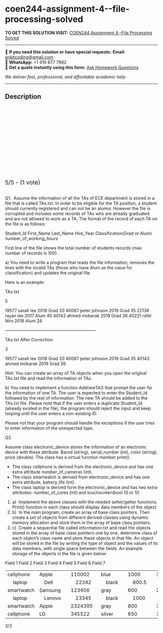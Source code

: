 # coen244-assignment-4--file-processing-solved
**TO GET THIS SOLUTION VISIT:** [COEN244 Assignment 4 –File Processing Solved](https://www.ankitcodinghub.com/product/coen244-assignment-4-file-processing-solved/)


---

📩 **If you need this solution or have special requests:** **Email:** ankitcoding@gmail.com  
📱 **WhatsApp:** +1 419 877 7882  
📄 **Get a quote instantly using this form:** [Ask Homework Questions](https://www.ankitcodinghub.com/services/ask-homework-questions/)

*We deliver fast, professional, and affordable academic help.*

---

<h2>Description</h2>



<div class="kk-star-ratings kksr-auto kksr-align-center kksr-valign-top" data-payload="{&quot;align&quot;:&quot;center&quot;,&quot;id&quot;:&quot;96242&quot;,&quot;slug&quot;:&quot;default&quot;,&quot;valign&quot;:&quot;top&quot;,&quot;ignore&quot;:&quot;&quot;,&quot;reference&quot;:&quot;auto&quot;,&quot;class&quot;:&quot;&quot;,&quot;count&quot;:&quot;1&quot;,&quot;legendonly&quot;:&quot;&quot;,&quot;readonly&quot;:&quot;&quot;,&quot;score&quot;:&quot;5&quot;,&quot;starsonly&quot;:&quot;&quot;,&quot;best&quot;:&quot;5&quot;,&quot;gap&quot;:&quot;4&quot;,&quot;greet&quot;:&quot;Rate this product&quot;,&quot;legend&quot;:&quot;5\/5 - (1 vote)&quot;,&quot;size&quot;:&quot;24&quot;,&quot;title&quot;:&quot;COEN244 Assignment 4 –File Processing Solved&quot;,&quot;width&quot;:&quot;138&quot;,&quot;_legend&quot;:&quot;{score}\/{best} - ({count} {votes})&quot;,&quot;font_factor&quot;:&quot;1.25&quot;}">

<div class="kksr-stars">

<div class="kksr-stars-inactive">
            <div class="kksr-star" data-star="1" style="padding-right: 4px">


<div class="kksr-icon" style="width: 24px; height: 24px;"></div>
        </div>
            <div class="kksr-star" data-star="2" style="padding-right: 4px">


<div class="kksr-icon" style="width: 24px; height: 24px;"></div>
        </div>
            <div class="kksr-star" data-star="3" style="padding-right: 4px">


<div class="kksr-icon" style="width: 24px; height: 24px;"></div>
        </div>
            <div class="kksr-star" data-star="4" style="padding-right: 4px">


<div class="kksr-icon" style="width: 24px; height: 24px;"></div>
        </div>
            <div class="kksr-star" data-star="5" style="padding-right: 4px">


<div class="kksr-icon" style="width: 24px; height: 24px;"></div>
        </div>
    </div>

<div class="kksr-stars-active" style="width: 138px;">
            <div class="kksr-star" style="padding-right: 4px">


<div class="kksr-icon" style="width: 24px; height: 24px;"></div>
        </div>
            <div class="kksr-star" style="padding-right: 4px">


<div class="kksr-icon" style="width: 24px; height: 24px;"></div>
        </div>
            <div class="kksr-star" style="padding-right: 4px">


<div class="kksr-icon" style="width: 24px; height: 24px;"></div>
        </div>
            <div class="kksr-star" style="padding-right: 4px">


<div class="kksr-icon" style="width: 24px; height: 24px;"></div>
        </div>
            <div class="kksr-star" style="padding-right: 4px">


<div class="kksr-icon" style="width: 24px; height: 24px;"></div>
        </div>
    </div>
</div>


<div class="kksr-legend" style="font-size: 19.2px;">
            5/5 - (1 vote)    </div>
    </div>
<div class="page" title="Page 1">
<div class="layoutArea">
<div class="column"></div>
</div>
<div class="layoutArea">
<div class="column">
&nbsp;

Q1.&nbsp; Assume the information of all the TAs of ECE department is stored in a file that is called TAs.txt. In order to be eligible for the TA position, a student should currently registered and can not be an alumni. However the file is corrupted and includes some records of TAs who are already graduated and are not allowed to work as a TA. The format of the record of each TA on the file is as follows:

Student_Id First_Name Last_Name Hire_Year Classification(Grad or Alum) number_of_working_hours

First line of the file shows the total number of students records (max number of records is 100).

a) You need to write a program that reads the file information, removes the lines with the invalid TAs (those who have Alum as the value for classification) and updates the original file.

Here is an example:

TAs.txt

5

19577 sarah lee 2018 Grad 20 40087 peter johnson 2018 Grad 35 22136 rayan lee 2017 Alum 40 40143 ahmed mobarak 2019 Grad 36 40221 rafel Niro 2018 Alum 24

—————————————————————-

TAs.txt After Correction:

3

19577 sarah lee 2018 Grad 20 40087 peter johnson 2018 Grad 35 40143 ahmed mobarak 2019 Grad 36

</div>
</div>
</div>
<div class="page" title="Page 2">
<div class="layoutArea">
<div class="column">
Hint: You can create an array of TA objects when you open the original TAs.txt file and read the information of TAs.

b) You need to implement a function AddnewTA() that prompt the user for the information of one TA. The user is expected to enter the Student_Id followed by the rest of information. The new TA should be added to the TAs.txt file. Please note that if the user enters a duplicate Student_Id (already existed in the file), the program should reject the input and keep looping until the user enters a non-existing ID.

Please not that your program should handle the exceptions if the user tries to enter information of the unexpected type.

Q2.

Assume class electronic_device stores the information of an electronic device with these attribute: Barnd (string), serial_number (int), color (string), price (double). The class has a virtual function member print().

<ul>
<li>The class cellphone is derived from the electronic_device and has one extra attribute number_of_cameras (int).</li>
<li>The class smartwatch is derived from electronic_device and has one extra attribute, battery_life (int).</li>
<li>The class laptop is derived form the electronic_device and has two extra attributes: number_of_cores (int) and touchscreen(bool (0 or 1))</li>
</ul>
<ol>
<li>a) &nbsp;Implement the above classes with the needed setter/getter functions. Print() function in each class should display data members of the object.</li>
<li>b) &nbsp;In the main program, create an array of base class pointers. Then create a set of objects from different derived classes using dynamic memory allocation and store them in the array of base class pointers.</li>
<li>c) &nbsp;Create a sequential file called information.txt and read the objects stored in the array of base class pointers one by one, determine class of each object’s class name and store these objects in that file. An object will be stored in the file by writing the type of object and the values of its data members, with single space between the fields. An example storage of the objects in the file is given below:</li>
</ol>
</div>
</div>
<div class="layoutArea">
<div class="column"></div>
</div>
</div>
<div class="page" title="Page 3">
<div class="layoutArea">
<div class="column">
Field 1 Field 2 Field 3 Field 4 Field 5 Field 6 Field 7

</div>
</div>
<table>
<tbody>
<tr>
<td colspan="3" rowspan="1">
<div class="layoutArea">
<div class="column">
cellphone

</div>
</div>
</td>
<td colspan="3" rowspan="1">
<div class="layoutArea">
<div class="column">
Apple

</div>
</div>
</td>
<td colspan="3" rowspan="1">
<div class="layoutArea">
<div class="column">
110002

</div>
</div>
</td>
<td colspan="3" rowspan="1">
<div class="layoutArea">
<div class="column">
blue

</div>
</div>
</td>
<td colspan="3" rowspan="1">
<div class="layoutArea">
<div class="column">
1000

</div>
</div>
</td>
<td colspan="3" rowspan="1">
<div class="layoutArea">
<div class="column">
3

</div>
</div>
</td>
<td colspan="3" rowspan="1"></td>
</tr>
<tr>
<td></td>
<td>
<div class="layoutArea">
<div class="column">
laptop

</div>
</div>
</td>
<td></td>
<td></td>
<td>
<div class="layoutArea">
<div class="column">
Dell

</div>
</div>
</td>
<td></td>
<td></td>
<td>
<div class="layoutArea">
<div class="column">
22342

</div>
</div>
</td>
<td></td>
<td></td>
<td>
<div class="layoutArea">
<div class="column">
black

</div>
</div>
</td>
<td></td>
<td></td>
<td>
<div class="layoutArea">
<div class="column">
800.5

</div>
</div>
</td>
<td></td>
<td></td>
<td>
<div class="layoutArea">
<div class="column">
5

</div>
</div>
</td>
<td></td>
<td></td>
<td>
<div class="layoutArea">
<div class="column">
0

</div>
</div>
</td>
<td></td>
</tr>
<tr>
<td colspan="3" rowspan="1">
<div class="layoutArea">
<div class="column">
smartwatch

</div>
</div>
</td>
<td colspan="3" rowspan="1">
<div class="layoutArea">
<div class="column">
Samsung

</div>
</div>
</td>
<td colspan="3" rowspan="1">
<div class="layoutArea">
<div class="column">
123456

</div>
</div>
</td>
<td colspan="3" rowspan="1">
<div class="layoutArea">
<div class="column">
gray

</div>
</div>
</td>
<td colspan="3" rowspan="1">
<div class="layoutArea">
<div class="column">
600

</div>
</div>
</td>
<td colspan="3" rowspan="1">
<div class="layoutArea">
<div class="column">
24

</div>
</div>
</td>
<td colspan="3" rowspan="1"></td>
</tr>
<tr>
<td></td>
<td>
<div class="layoutArea">
<div class="column">
laptop

</div>
</div>
</td>
<td></td>
<td></td>
<td>
<div class="layoutArea">
<div class="column">
Lenovo

</div>
</div>
</td>
<td></td>
<td></td>
<td>
<div class="layoutArea">
<div class="column">
23345

</div>
</div>
</td>
<td></td>
<td></td>
<td>
<div class="layoutArea">
<div class="column">
black

</div>
</div>
</td>
<td></td>
<td></td>
<td>
<div class="layoutArea">
<div class="column">
1000

</div>
</div>
</td>
<td></td>
<td></td>
<td>
<div class="layoutArea">
<div class="column">
7

</div>
</div>
</td>
<td></td>
<td></td>
<td>
<div class="layoutArea">
<div class="column">
1

</div>
</div>
</td>
<td></td>
</tr>
<tr>
<td colspan="3" rowspan="1">
<div class="layoutArea">
<div class="column">
smartwatch

</div>
</div>
</td>
<td colspan="3" rowspan="1">
<div class="layoutArea">
<div class="column">
Apple

</div>
</div>
</td>
<td colspan="3" rowspan="1">
<div class="layoutArea">
<div class="column">
2324395

</div>
</div>
</td>
<td colspan="3" rowspan="1">
<div class="layoutArea">
<div class="column">
gray

</div>
</div>
</td>
<td colspan="3" rowspan="1">
<div class="layoutArea">
<div class="column">
800

</div>
</div>
</td>
<td colspan="3" rowspan="1">
<div class="layoutArea">
<div class="column">
36

</div>
</div>
</td>
<td colspan="3" rowspan="1"></td>
</tr>
<tr>
<td colspan="3" rowspan="1">
<div class="layoutArea">
<div class="column">
cellphone

</div>
</div>
</td>
<td colspan="3" rowspan="1">
<div class="layoutArea">
<div class="column">
LG

</div>
</div>
</td>
<td colspan="3" rowspan="1">
<div class="layoutArea">
<div class="column">
345522

</div>
</div>
</td>
<td colspan="3" rowspan="1">
<div class="layoutArea">
<div class="column">
silver

</div>
</div>
</td>
<td colspan="3" rowspan="1">
<div class="layoutArea">
<div class="column">
650

</div>
</div>
</td>
<td colspan="3" rowspan="1">
<div class="layoutArea">
<div class="column">
1

</div>
</div>
</td>
<td colspan="3" rowspan="1"></td>
</tr>
</tbody>
</table>
<div class="layoutArea">
<div class="column">
3/3

</div>
</div>
</div>
